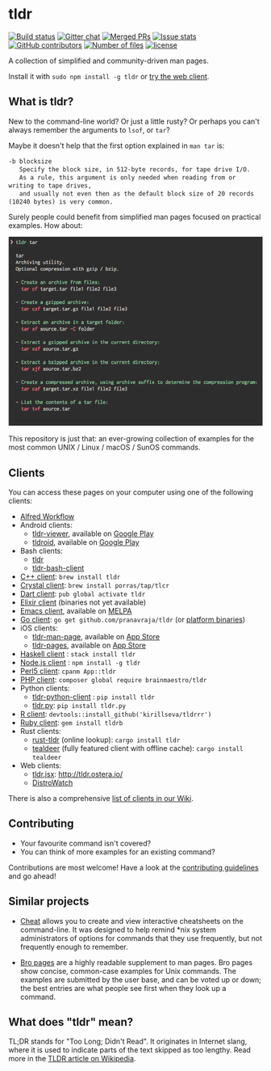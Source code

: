 # tldr

[![Build status][travis-image]][travis-url]
[![Gitter chat][gitter-image]][gitter-url]
[![Merged PRs][prs-merged-image]][prs-merged-url]
[![Issue stats][issuestats-image]][issuestats-url]
[![GitHub contributors][contributors-image]][contributors-url]
[![Number of files][tokei-image]][tokei-url]
[![license][license-image]][license-url]

[travis-url]: https://travis-ci.org/tldr-pages/tldr/builds
[travis-image]: https://travis-ci.org/tldr-pages/tldr.svg?branch=master
[gitter-url]: https://gitter.im/tldr-pages/tldr
[gitter-image]: https://badges.gitter.im/tldr-pages/tldr.svg
[prs-merged-url]: https://github.com/tldr-pages/tldr/pulls?q=is:pr+is:merged
[prs-merged-image]: https://img.shields.io/github/issues-pr-closed-raw/tldr-pages/tldr.svg?label=merged+PRs
[issuestats-url]: http://isitmaintained.com/project/tldr-pages/tldr
[issuestats-image]: http://isitmaintained.com/badge/resolution/tldr-pages/tldr.svg
[contributors-url]: https://github.com/tldr-pages/tldr/graphs/contributors
[contributors-image]: https://img.shields.io/github/contributors/tldr-pages/tldr.svg
[tokei-url]: https://github.com/tldr-pages/tldr/tree/master/pages
[tokei-image]: https://tokei.rs/b1/github/tldr-pages/tldr?category=files
[license-url]: https://github.com/tldr-pages/tldr/blob/master/LICENSE.md
[license-image]: https://img.shields.io/github/license/tldr-pages/tldr.svg

A collection of simplified and community-driven man pages.

Install it with `sudo npm install -g tldr`
or [try the web client](http://tldr.ostera.io).

## What is tldr?

New to the command-line world? Or just a little rusty?
Or perhaps you can't always remember the arguments to `lsof`, or `tar`?

Maybe it doesn't help that the first option explained in `man tar` is:

```
-b blocksize
   Specify the block size, in 512-byte records, for tape drive I/O.
   As a rule, this argument is only needed when reading from or writing to tape drives,
   and usually not even then as the default block size of 20 records (10240 bytes) is very common.
```

Surely people could benefit from simplified man pages focused on practical examples. How about:

![tldr screenshot](screenshot.png)

This repository is just that: an ever-growing collection of examples
for the most common UNIX / Linux / macOS / SunOS commands.

## Clients

You can access these pages on your computer using one of the following clients:

- [Alfred Workflow](https://github.com/cs1707/tldr-alfred)
- Android clients:
  - [tldr-viewer](https://github.com/gianasista/tldr-viewer), available on
    [Google Play](https://play.google.com/store/apps/details?id=de.gianasista.tldr_viewer)
  - [tldroid](https://github.com/hidroh/tldroid), available on
    [Google Play](https://play.google.com/store/apps/details?id=io.github.hidroh.tldroid)
- Bash clients:
  - [tldr](https://github.com/raylee/tldr)
  - [tldr-bash-client](https://github.com/pepa65/tldr-bash-client)
- [C++ client](https://github.com/tldr-pages/tldr-cpp-client): `brew install tldr`
- [Crystal client](https://github.com/porras/tlcr): `brew install porras/tap/tlcr`
- [Dart client](https://github.com/hterkelsen/tldr): `pub global activate tldr`
- [Elixir client](https://github.com/edgurgel/tldr_elixir_client) (binaries not yet available)
- [Emacs client](https://github.com/kuanyui/tldr.el), available on [MELPA](https://github.com/melpa/melpa)
- [Go client](https://github.com/pranavraja/tldr): `go get github.com/pranavraja/tldr` (or [platform binaries](https://github.com/pranavraja/tldr/releases))
- iOS clients:
  - [tldr-man-page](https://github.com/freesuraj/TLDR), available on [App Store](https://appsto.re/sg/IQ0-_.i)
  - [tldr-pages](https://github.com/mflint/ios-tldr-viewer), available on [App Store](https://itunes.apple.com/us/app/tldt-pages/id1071725095?ls=1&mt=8)
- [Haskell client](https://github.com/psibi/tldr-hs) : `stack install tldr`
- [Node.js client](https://github.com/tldr-pages/tldr-node-client) : `npm install -g tldr`
- [Perl5 client](https://github.com/shoichikaji/perl-tldr): `cpanm App::tldr`
- [PHP client](https://github.com/BrainMaestro/tldr-php): `composer global require brainmaestro/tldr`
- Python clients:
  - [tldr-python-client](https://github.com/tldr-pages/tldr-python-client) : `pip install tldr`
  - [tldr.py](https://github.com/lord63/tldr.py): `pip install tldr.py`
- [R client](https://github.com/kirillseva/tldrrr): `devtools::install_github('kirillseva/tldrrr')`
- [Ruby client](https://github.com/YellowApple/tldrb): `gem install tldrb`
- Rust clients:
    - [rust-tldr](https://github.com/rilut/rust-tldr) (online lookup): `cargo install tldr`
    - [tealdeer](https://github.com/dbrgn/tealdeer) (fully featured client with offline cache): `cargo install tealdeer`
- Web clients:
    - [tldr.jsx](https://github.com/ostera/tldr.jsx): http://tldr.ostera.io/
    - [DistroWatch](https://distrowatch.com/dwres.php?resource=man-pages)

There is also a comprehensive [list of clients in our Wiki](https://github.com/tldr-pages/tldr/wiki/TLDR-clients).

## Contributing

- Your favourite command isn't covered?
- You can think of more examples for an existing command?

Contributions are most welcome!
Have a look at the [contributing guidelines](https://github.com/tldr-pages/tldr/blob/master/CONTRIBUTING.md)
and go ahead!

## Similar projects

- [Cheat](https://github.com/chrisallenlane/cheat) allows you to create and view interactive cheatsheets on the command-line.
  It was designed to help remind *nix system administrators of options for commands that they use frequently, but not frequently enough to remember.

- [Bro pages](http://bropages.org/) are a highly readable supplement to man pages.
  Bro pages show concise, common-case examples for Unix commands.
  The examples are submitted by the user base, and can be voted up or down; the best entries are what people see first when they look up a command.

## What does "tldr" mean?

TL;DR stands for "Too Long; Didn't Read".
It originates in Internet slang, where it is used to indicate parts of the text skipped as too lengthy.
Read more in the [TLDR article on Wikipedia](https://en.wikipedia.org/wiki/TL;DR).
